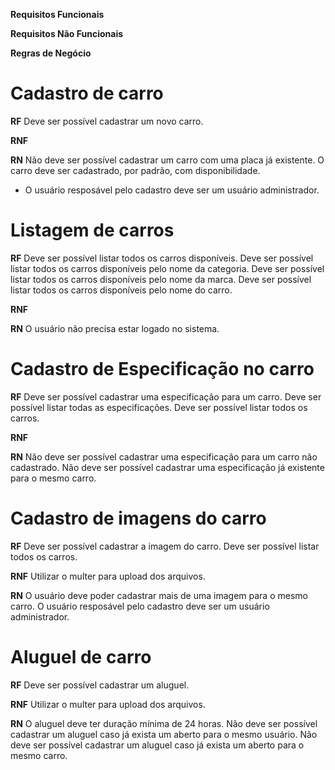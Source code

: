 **Requisitos Funcionais**


**Requisitos Não Funcionais**


**Regras de Negócio**

# Cadastro de carro

**RF**
Deve ser possível cadastrar um novo carro.

**RNF**

**RN**
Não deve ser possível cadastrar um carro com uma placa já existente.
O carro deve ser cadastrado, por padrão, com disponibilidade.
* O usuário resposável pelo cadastro deve ser um usuário administrador.

# Listagem de carros

**RF**
Deve ser possível listar todos os carros disponíveis.
Deve ser possível listar todos os carros disponíveis pelo nome da categoria.
Deve ser possível listar todos os carros disponíveis pelo nome da marca.
Deve ser possível listar todos os carros disponíveis pelo nome do carro.

**RNF**

**RN**
O usuário não precisa estar logado no sistema.

# Cadastro de Especificação no carro

**RF**
Deve ser possível cadastrar uma especificação para um carro.
Deve ser possível listar todas as especificações.
Deve ser possível listar todos os carros.

**RNF**

**RN**
Não deve ser possível cadastrar uma especificação para um carro não cadastrado.
Não deve ser possível cadastrar uma especificação já existente para o mesmo carro.

# Cadastro de imagens do carro

**RF**
Deve ser possível cadastrar a imagem do carro.
Deve ser possível listar todos os carros.

**RNF**
Utilizar o multer para upload dos arquivos.

**RN**
O usuário deve poder cadastrar mais de uma imagem para o mesmo carro.
O usuário resposável pelo cadastro deve ser um usuário administrador.

# Aluguel de carro

**RF**
Deve ser possível cadastrar um aluguel.

**RNF**
Utilizar o multer para upload dos arquivos.

**RN**
O aluguel deve ter duração mínima de 24 horas.
Não deve ser possível cadastrar um aluguel caso já exista um aberto para o mesmo usuário.
Não deve ser possível cadastrar um aluguel caso já exista um aberto para o mesmo carro.